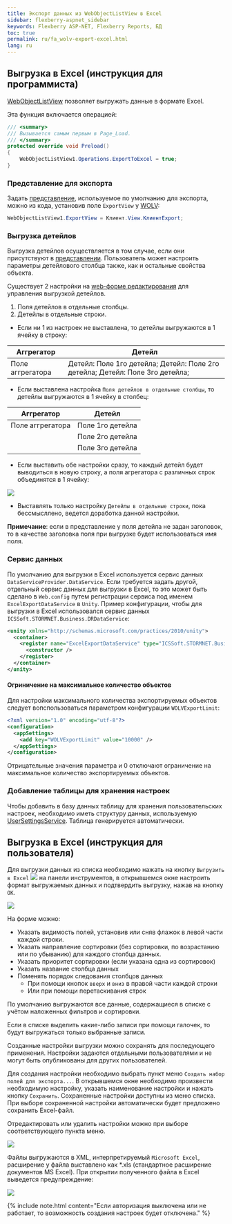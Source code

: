 ```yaml
---
title: Экспорт данных из WebObjectListView в Excel
sidebar: flexberry-aspnet_sidebar
keywords: Flexberry ASP-NET, Flexberry Reports, БД
toc: true
permalink: ru/fa_wolv-export-excel.html
lang: ru
---
```


## Выгрузка в Excel (инструкция для программиста)

[WebObjectListView](fa_web-object-list-view.html) позволяет выгружать данные в формате Excel.

Эта функция включается операцией:

```csharp
/// <summary>
/// Вызывается самым первым в Page_Load.
/// </summary>
protected override void Preload()
{
    WebObjectListView1.Operations.ExportToExcel = true;
}
```

### Представление для экспорта

Задать [представление](fd_view-definition.html), используемое по умолчанию для экспорта, можно из кода, установив поле `ExportView` у [WOLV](fa_web-object-list-view.html):

```csharp
WebObjectListView1.ExportView = Клиент.View.КлиентExport;
```

### Выгрузка детейлов

Выгрузка детейлов осуществляется в том случае, если они присутствуют в [представлении](fd_view-definition.html). Пользователь может настроить параметры детейлового столбца также, как и остальные свойства объекта.

Существует 2 настройки на [web-форме редактирования](fa_editform.html) для управления выгрузкой детейлов.

1. Поля детейлов в отдельные столбцы.
2. Детейлы в отдельные строки.

* Если ни 1 из настроек не выставлена, то детейлы выгружаются в 1 ячейку в строку:

| Аггрегатор | Детейл|
|------------|--------|
| Поле аггрегатора | Детейл: Поле 1го детейла; Детейл: Поле 2го детейла; Детейл: Поле 3го детейла;|

* Если выставлена настройка `Поля детейлов в отдельные столбцы`, то детейлы выгружаются в 1 ячейку в столбец:

| Аггрегатор | Детейл|
|------------|---------|
| Поле аггрегатора | Поле 1го детейла|
||Поле 2го детейла|
||Поле 3го детейла|

* Если выставить обе настройки сразу, то каждый детейл будет выводиться в новую строку, а поля агрегатора с различных строк объединятся в 1 ячейку:

![](/images/pages/products/flexberry-aspnet/controls/wolv/two-options.png)

* Выставлять только настройку `Детейлы в отдельные строки`, пока бессмысллено, ведется доработка данной настройки.

__Примечание__: если в представление у поля детейла не задан заголовок, то в качестве заголовка поля при выгрузке будет использоваться имя поля.

### Сервис данных

По умолчанию для выгрузки в Excel используется сервис данных `DataServiceProvider.DataService`. Если требуется задать другой, отдельный сервис данных для выгрузки в Excel, то это может быть сделано в `Web.config` путем регистрации сервиса под именем `ExcelExportDataService` в `Unity`. Пример конфигурации, чтобы для выгрузки в Excel использовался сервис данных `ICSSoft.STORMNET.Business.DRDataService`:

```xml
<unity xmlns="http://schemas.microsoft.com/practices/2010/unity">
  <container>
    <register name="ExcelExportDataService" type="ICSSoft.STORMNET.Business.IDataService, ICSSoft.STORMNET.Business" mapTo="ICSSoft.STORMNET.Business.DRDataService, ICSSoft.STORMNET.Business.MSSQLDataService">
      <constructor />
    </register>
  </container>
</unity>
```

#### Огриничение на максимальное количество объектов

Для настройки максимального количества экспортируемых объектов следует вопспользоваться параметром конфигурации `WOLVExportLimit`:

```xml
<?xml version="1.0" encoding="utf-8"?>
<configuration>
  <appSettings>
    <add key="WOLVExportLimit" value="10000" />
  </appSettings>
</configuration>
```

Отрицательные значения параметра и 0 отключают ограничение на максимальное количество экспортируемых объектов.

### Добавление таблицы для хранения настроек

Чтобы добавить в базу данных таблицу для хранения пользовательских настроек, необходимо иметь структуру данных, используемую [UserSettingsService](fa_user-settings-service.html). Таблица генерируется автоматически.

## Выгрузка в Excel (инструкция для пользователя)

Для выгрузки данных из списка необходимо нажать на кнопку `Выгрузить в Excel` ![](/images/pages/products/flexberry-aspnet/controls/wolv/export-button.png) на панели инструментов, в открывшемся окне настроить формат выгружаемых данных и подтвердить выгрузку, нажав на кнопку `OK`.

![](/images/pages/products/flexberry-aspnet/controls/wolv/export-form.png)

На форме можно:

* Указать видимость полей, установив или сняв флажок в левой части каждой строки.
* Указать направление сортировки (без сортировки, по возрастанию или по убыванию) для каждого столбца данных.
* Указать приоритет сортировки (если указана одна из сортировок)
* Указать название столбца данных
* Поменять порядок следования столбцов данных
    * При помощи кнопок `вверх` и `вниз` в правой части каждой строки
    * Или при помощи перетаскивания строк

По умолчанию выгружаются все данные, содержащиеся в списке с учётом наложенных фильтров и сортировки.

Если в списке выделить какие-либо записи при помощи галочек, то будут выгружаться только выбранные записи.

Созданные настройки выгрузки можно сохранять для последующего применения. Настройки задаются отдельными пользователями и не могут быть опубликованы для других пользователей.

Для создания настройки необходимо выбрать пункт меню `Создать набор полей для экспорта...`. В открывшемся окне необходимо произвести необходимую настройку, указать наименование настройки и нажать кнопку `Сохранить`. Сохраненные настройки доступны из меню списка. При выборе сохраненной настройки автоматически будет предложено сохранить Excel-файл.

Отредактировать или удалить настройки можно при выборе соответствующего пункта меню.

![](/images/pages/products/flexberry-aspnet/controls/wolv/export-menu.png)

Файлы выгружаются в XML, интерпретируемый `Microsoft Excel`, расширение у файла выставлено как *.xls (стандартное расширение документов MS Excel). При открытии
полученного файла в Excel выведется предупреждение:

![](/images/pages/products/flexberry-aspnet/controls/wolv/export-warning.png)

{% include note.html content="Если авторизация выключена или не работает, то возможность создания настроек будет отключена." %}
